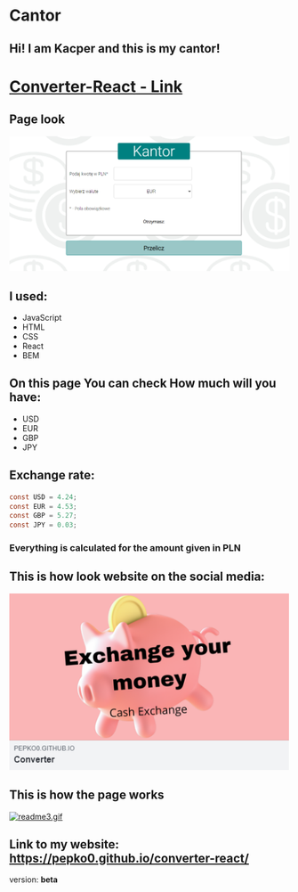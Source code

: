# Cantor
 ## **Hi!** I am **Kacper** and this is my **cantor!** 
# [Converter-React - Link](https://pepko0.github.io/converter-react/)

## Page look
![cantor](public/readme1.bmp)

## I used:
- JavaScript
- HTML 
- CSS 
- React 
- BEM 

## On this page You can check How much will you have:
- USD
- EUR
- GBP
- JPY

## Exchange rate: 
```Java Script
const USD = 4.24;
const EUR = 4.53;
const GBP = 5.27;
const JPY = 0.03;
```
### **Everything is calculated for the amount given in PLN**

## This is how look website on the social media:
![social](public/readme2.bmp)

## This is how the page works 
[![readme3.gif](https://i.postimg.cc/9fQMjXrg/readme3.gif)](https://postimg.cc/BjRsT052)

## Link to my website: https://pepko0.github.io/converter-react/
version: **beta**